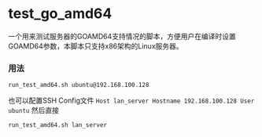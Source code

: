 # test_go_amd64
一个用来测试服务器的GOAMD64支持情况的脚本，方便用户在编译时设置GOAMD64参数，本脚本只支持x86架构的Linux服务器。

### 用法
`
run_test_amd64.sh ubuntu@192.168.100.128
`

也可以配置SSH Config文件
`
Host lan_server
  Hostname 192.168.100.128
  User ubuntu
`
然后直接

`
run_test_amd64.sh lan_server
`
